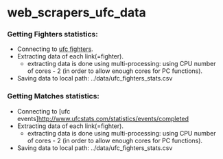 # web_scrapers_ufc_data

### Getting Fighters statistics:
- Connecting to [ufc fighters](http://www.ufcstats.com/statistics/fighters).
- Extracting data of each link(=fighter).
  - extracting data is done using multi-processing: using CPU number of cores - 2 (in order to allow enough cores for PC functions).
- Saving data to local path: ../data/ufc_fighters_stats.csv

### Getting Matches statistics:
- Connecting to [ufc events]http://www.ufcstats.com/statistics/events/completed
- Extracting data of each link(=fighter).
  - extracting data is done using multi-processing: using CPU number of cores - 2 (in order to allow enough cores for PC functions).
- Saving data to local path: ../data/ufc_fighters_stats.csv
